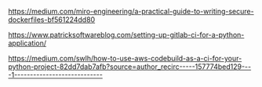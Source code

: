 https://medium.com/miro-engineering/a-practical-guide-to-writing-secure-dockerfiles-bf561224dd80

https://www.patricksoftwareblog.com/setting-up-gitlab-ci-for-a-python-application/


https://medium.com/swlh/how-to-use-aws-codebuild-as-a-ci-for-your-python-project-82dd7dab7afb?source=author_recirc-----157774bed129----1----------------------------
